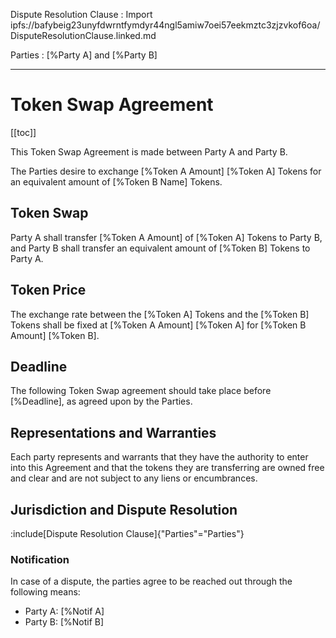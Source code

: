 Dispute Resolution Clause
: Import ipfs://bafybeig23unyfdwrntfymdyr44ngl5amiw7oei57eekmztc3zjzvkof6oa/DisputeResolutionClause.linked.md

Parties
: [%Party A] and [%Party B]

---
# Token Swap Agreement
[[toc]]

This Token Swap Agreement is made between Party A and Party B.

The Parties desire to exchange [%Token A Amount] [%Token A] Tokens for an equivalent amount of [%Token B Name] Tokens.

## Token Swap
Party A shall transfer [%Token A Amount] of [%Token A] Tokens to Party B, and Party B shall transfer an equivalent amount of [%Token B] Tokens to Party A.

## Token Price
The exchange rate between the [%Token A] Tokens and the [%Token B] Tokens shall be fixed at [%Token A Amount] [%Token A] for [%Token B Amount] [%Token B].

## Deadline
The following Token Swap agreement should take place before [%Deadline], as agreed upon by the Parties.

## Representations and Warranties
Each party represents and warrants that they have the authority to enter into this Agreement and that the tokens they are transferring are owned free and clear and are not subject to any liens or encumbrances.

## Jurisdiction and Dispute Resolution 
:include[Dispute Resolution Clause]{"Parties"="Parties"}

### Notification
In case of a dispute, the parties agree to be reached out through the following means:
* Party A: [%Notif A]
* Party B: [%Notif B]





